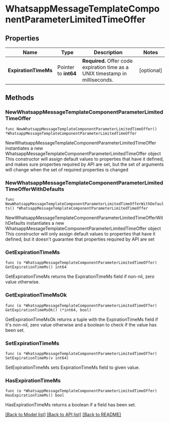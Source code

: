 # WhatsappMessageTemplateComponentParameterLimitedTimeOffer

## Properties

Name | Type | Description | Notes
------------ | ------------- | ------------- | -------------
**ExpirationTimeMs** | Pointer to **int64** | **Required.** Offer code expiration time as a UNIX timestamp in milliseconds. | [optional] 

## Methods

### NewWhatsappMessageTemplateComponentParameterLimitedTimeOffer

`func NewWhatsappMessageTemplateComponentParameterLimitedTimeOffer() *WhatsappMessageTemplateComponentParameterLimitedTimeOffer`

NewWhatsappMessageTemplateComponentParameterLimitedTimeOffer instantiates a new WhatsappMessageTemplateComponentParameterLimitedTimeOffer object
This constructor will assign default values to properties that have it defined,
and makes sure properties required by API are set, but the set of arguments
will change when the set of required properties is changed

### NewWhatsappMessageTemplateComponentParameterLimitedTimeOfferWithDefaults

`func NewWhatsappMessageTemplateComponentParameterLimitedTimeOfferWithDefaults() *WhatsappMessageTemplateComponentParameterLimitedTimeOffer`

NewWhatsappMessageTemplateComponentParameterLimitedTimeOfferWithDefaults instantiates a new WhatsappMessageTemplateComponentParameterLimitedTimeOffer object
This constructor will only assign default values to properties that have it defined,
but it doesn't guarantee that properties required by API are set

### GetExpirationTimeMs

`func (o *WhatsappMessageTemplateComponentParameterLimitedTimeOffer) GetExpirationTimeMs() int64`

GetExpirationTimeMs returns the ExpirationTimeMs field if non-nil, zero value otherwise.

### GetExpirationTimeMsOk

`func (o *WhatsappMessageTemplateComponentParameterLimitedTimeOffer) GetExpirationTimeMsOk() (*int64, bool)`

GetExpirationTimeMsOk returns a tuple with the ExpirationTimeMs field if it's non-nil, zero value otherwise
and a boolean to check if the value has been set.

### SetExpirationTimeMs

`func (o *WhatsappMessageTemplateComponentParameterLimitedTimeOffer) SetExpirationTimeMs(v int64)`

SetExpirationTimeMs sets ExpirationTimeMs field to given value.

### HasExpirationTimeMs

`func (o *WhatsappMessageTemplateComponentParameterLimitedTimeOffer) HasExpirationTimeMs() bool`

HasExpirationTimeMs returns a boolean if a field has been set.


[[Back to Model list]](../README.md#documentation-for-models) [[Back to API list]](../README.md#documentation-for-api-endpoints) [[Back to README]](../README.md)


